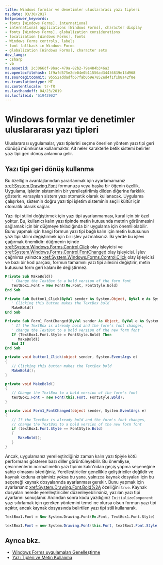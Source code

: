 ```yaml
---
title: Windows formlar ve denetimler uluslararası yazı tipleri
ms.date: 03/30/2017
helpviewer_keywords:
- fonts [Windows Forms], international
- international applications [Windows Forms], character display
- fonts [Windows Forms], globalization considerations
- localization [Windows Forms], fonts
- Windows Forms controls, labels
- font fallback in Windows Forms
- globalization [Windows Forms], character sets
dev_langs:
- csharp
- vb
ms.assetid: 2c3066df-9bac-479a-82b2-79e484b346a3
ms.openlocfilehash: 1f9afd575e2de04e0b11556ad34436839e13d968
ms.sourcegitcommit: 9b552addadfb57fab0b9e7852ed4f1f1b8a42f8e
ms.translationtype: MT
ms.contentlocale: tr-TR
ms.lasthandoff: 04/23/2019
ms.locfileid: "61942902"
---
```

# <a name="international-fonts-in-windows-forms-and-controls"></a>Windows formlar ve denetimler uluslararası yazı tipleri

Uluslararası uygulamalar, yazı tiplerini seçme önerilen yöntem yazı tipi geri dönüşü mümkünse kullanmaktır. Ait neler karakterle betik sistemi belirler yazı tipi geri dönüş anlamına gelir.

## <a name="using-font-fallback"></a>Yazı tipi geri dönüş kullanma

Bu özelliğin avantajlarından yararlanmak için ayarlamamanız <xref:System.Drawing.Font> formunuza veya başka bir öğenin özellik. Uygulama, işletim sisteminin bir yerelleştirilmiş dilden diğerine farklılık gösterir. varsayılan sistem yazı otomatik olarak kullanacak. Uygulama çalışırken, sistemin doğru yazı tipi işletim sisteminin seçili kültür için otomatik olarak sağlar.

Yazı tipi stilini değiştirmek için yazı tipi ayarlanmaması, kural için bir özel yoktur. Bu, kullanıcı kalın yazı tipinde metin kutusunda metnin görünmesini sağlamak için bir düğmeye tıkladığında bir uygulama için önemli olabilir. Bunu yapmak için hangi formun yazı tipi bağlı kalın için metin kutusunun yazı tipi stilini değiştirmek için bir işlev yazmalısınız. İki yerde bu işlevi çağırmak önemlidir: düğmenin içinde <xref:System.Windows.Forms.Control.Click> olay işleyicisi ve <xref:System.Windows.Forms.Control.FontChanged> olay işleyicisi. İşlev çağrılırsa yalnızca <xref:System.Windows.Forms.Control.Click> olay işleyicisi ve bazı bir kod parçası, formun tamamını yazı tipi ailesini değiştirir, metin kutusuna form geri kalanı ile değiştirmez.

```vb
Private Sub MakeBold()
   ' Change the TextBox to a bold version of the form font
   TextBox1.Font = New Font(Me.Font, FontStyle.Bold)
End Sub

Private Sub Button1_Click(ByVal sender As System.Object, ByVal e As System.EventArgs) Handles Button1.Click
   ' Clicking this button makes the TextBox bold
   MakeBold()
End Sub

Private Sub Form1_FontChanged(ByVal sender As Object, ByVal e As System.EventArgs) Handles MyBase.FontChanged
   ' If the TextBox is already bold and the form's font changes,
   ' change the TextBox to a bold version of the new form font
   If (TextBox1.Font.Style = FontStyle.Bold) Then
      MakeBold()
   End If
End Sub
```

```csharp
private void button1_Click(object sender, System.EventArgs e)
{
   // Clicking this button makes the TextBox bold
   MakeBold();
}

private void MakeBold()
{
   // Change the TextBox to a bold version of the form's font
   textBox1.Font = new Font(this.Font, FontStyle.Bold);
}

private void Form1_FontChanged(object sender, System.EventArgs e)
{
   // If the TextBox is already bold and the form's font changes,
   // change the TextBox to a bold version of the new form font
   if (textBox1.Font.Style == FontStyle.Bold)
   {
      MakeBold();
   }
}
```

Ancak, uygulamanız yerelleştirdiğiniz zaman kalın yazı tipiyle kötü performans gösteren bazı diller görüntüleyebilir. Bu önemliyse, çevirmenlerin normal metin yazı tipinin kalın'ndan geçiş yapma seçeneğine sahip olmasını istediğiniz. Yerelleştiriciler genellikle geliştiriciler değildir ve kaynak koduna erişiminiz yoksa bu yana, yalnızca kaynak dosyaları için bu seçeneği kaynak dosyalarında ayarlanması gerekir. Bunu yapmak için ayarlarsınız <xref:System.Drawing.Font.Bold%2A> özelliğini `true`. Kaynak dosyaları nerede yerelleştiriciler düzenleyebilirsiniz, yazılan yazı tipi ayarlarını sonuçlanır. Ardından sonra kodu yazdığınız `InitializeComponent` yazı sıfırlamak için gereken yöntemini temel ne olursa olsun formun yazı tipi açıktır, ancak kaynak dosyasında belirtilen yazı tipi stili kullanarak.

```vb
TextBox1.Font = New System.Drawing.Font(Me.Font, TextBox1.Font.Style)
```

```csharp
textBox1.Font = new System.Drawing.Font(this.Font, textBox1.Font.Style);
```
  
## <a name="see-also"></a>Ayrıca bkz.

- [Windows Forms uygulamaları Genelleştirme](globalizing-windows-forms.md)
- [Yazı Tipleri ve Metin Kullanma](using-fonts-and-text.md)
